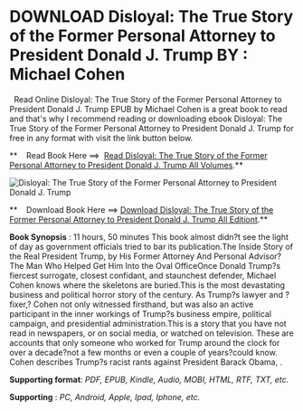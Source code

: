  **DOWNLOAD Disloyal: The True Story of the Former Personal Attorney to President Donald J. Trump BY : Michael Cohen**
=====================================================================================================================

  Read Online Disloyal: The True Story of the Former Personal Attorney to President Donald J. Trump EPUB by Michael Cohen is a great book to read and that's why I recommend reading or downloading ebook Disloyal: The True Story of the Former Personal Attorney to President Donald J. Trump for free in any format with visit the link button below.

**    Read Book Here ==>  [Read Disloyal: The True Story of the Former Personal Attorney to President Donald J. Trump All Volumes](https://goodreadbook.site/?book=B08HNFDDJT).**

![Disloyal: The True Story of the Former Personal Attorney to President Donald J. Trump](https://i.gr-assets.com/images/S/compressed.photo.goodreads.com/books/1600010546l/55277283.jpg)

**    Download Book Here ==> [Download Disloyal: The True Story of the Former Personal Attorney to President Donald J. Trump All Editiont](https://goodreadbook.site/?book=B08HNFDDJT).**

**Book Synopsis** : 11 hours, 50 minutes This book almost didn?t see the light of day as government officials tried to bar its publication.The Inside Story of the Real President Trump, by His Former Attorney And Personal Advisor?The Man Who Helped Get Him Into the Oval OfficeOnce Donald Trump?s fiercest surrogate, closest confidant, and staunchest defender, Michael Cohen knows where the skeletons are buried.This is the most devastating business and political horror story of the century. As Trump?s lawyer and ?fixer,? Cohen not only witnessed firsthand, but was also an active participant in the inner workings of Trump?s business empire, political campaign, and presidential administration.This is a story that you have not read in newspapers, or on social media, or watched on television. These are accounts that only someone who worked for Trump around the clock for over a decade?not a few months or even a couple of years?could know. Cohen describes Trump?s racist rants against President Barack Obama, .

**Supporting format**: _PDF, EPUB, Kindle, Audio, MOBI, HTML, RTF, TXT, etc._

**Supporting** : _PC, Android, Apple, Ipad, Iphone, etc._